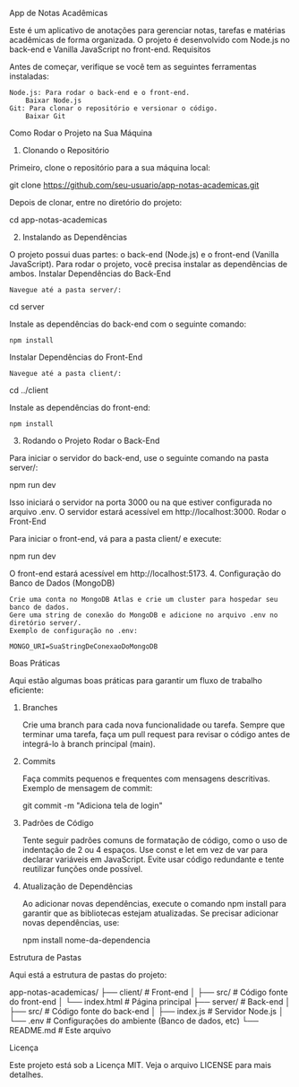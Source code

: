 App de Notas Acadêmicas

Este é um aplicativo de anotações para gerenciar notas, tarefas e matérias acadêmicas de forma organizada. O projeto é desenvolvido com Node.js no back-end e Vanilla JavaScript no front-end.
Requisitos

Antes de começar, verifique se você tem as seguintes ferramentas instaladas:

    Node.js: Para rodar o back-end e o front-end.
        Baixar Node.js
    Git: Para clonar o repositório e versionar o código.
        Baixar Git

Como Rodar o Projeto na Sua Máquina
1. Clonando o Repositório

Primeiro, clone o repositório para a sua máquina local:

git clone https://github.com/seu-usuario/app-notas-academicas.git

Depois de clonar, entre no diretório do projeto:

cd app-notas-academicas

2. Instalando as Dependências

O projeto possui duas partes: o back-end (Node.js) e o front-end (Vanilla JavaScript). Para rodar o projeto, você precisa instalar as dependências de ambos.
Instalar Dependências do Back-End

    Navegue até a pasta server/:

cd server

Instale as dependências do back-end com o seguinte comando:

    npm install

Instalar Dependências do Front-End

    Navegue até a pasta client/:

cd ../client

Instale as dependências do front-end:

    npm install

3. Rodando o Projeto
Rodar o Back-End

Para iniciar o servidor do back-end, use o seguinte comando na pasta server/:

npm run dev

Isso iniciará o servidor na porta 3000 ou na que estiver configurada no arquivo .env. O servidor estará acessível em http://localhost:3000.
Rodar o Front-End

Para iniciar o front-end, vá para a pasta client/ e execute:

npm run dev

O front-end estará acessível em http://localhost:5173.
4. Configuração do Banco de Dados (MongoDB)

    Crie uma conta no MongoDB Atlas e crie um cluster para hospedar seu banco de dados.
    Gere uma string de conexão do MongoDB e adicione no arquivo .env no diretório server/.
    Exemplo de configuração no .env:

    MONGO_URI=SuaStringDeConexaoDoMongoDB

Boas Práticas

Aqui estão algumas boas práticas para garantir um fluxo de trabalho eficiente:
1. Branches

    Crie uma branch para cada nova funcionalidade ou tarefa.
    Sempre que terminar uma tarefa, faça um pull request para revisar o código antes de integrá-lo à branch principal (main).

2. Commits

    Faça commits pequenos e frequentes com mensagens descritivas. Exemplo de mensagem de commit:

    git commit -m "Adiciona tela de login"

3. Padrões de Código

    Tente seguir padrões comuns de formatação de código, como o uso de indentação de 2 ou 4 espaços.
    Use const e let em vez de var para declarar variáveis em JavaScript.
    Evite usar código redundante e tente reutilizar funções onde possível.

4. Atualização de Dependências

    Ao adicionar novas dependências, execute o comando npm install para garantir que as bibliotecas estejam atualizadas.
    Se precisar adicionar novas dependências, use:

    npm install nome-da-dependencia

Estrutura de Pastas

Aqui está a estrutura de pastas do projeto:

app-notas-academicas/
├── client/      # Front-end
│   ├── src/     # Código fonte do front-end
│   └── index.html  # Página principal
├── server/      # Back-end
│   ├── src/     # Código fonte do back-end
│   ├── index.js  # Servidor Node.js
│   └── .env     # Configurações do ambiente (Banco de dados, etc)
└── README.md    # Este arquivo

Licença

Este projeto está sob a Licença MIT. Veja o arquivo LICENSE para mais detalhes.